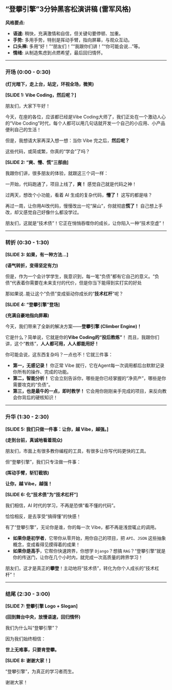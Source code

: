 ## “登攀引擎”3分钟黑客松演讲稿 (雷军风格)

**风格要点:**
- **语速:** 稍快，充满激情和自信，但关键句要停顿、加重。
- **手势:** 多用手势，特别是挥动手臂，指向屏幕，与观众互动。
- **口头禅:** 多用“好！”“朋友们！”“我跟你们讲！”“你可能会说...”等。
- **情绪:** 从制造焦虑到点燃希望，最后回归情怀。

---

### **开场 (0:00 - 0:30)**

**(灯光暗下，走上台，站定，环视全场，微笑)**

**[SLIDE 1: Vibe Coding，然后呢？]**

朋友们，大家下午好！

今天，在座的各位，应该都已经是Vibe Coding大师了，我们正处在一个激动人心的“Vibe Coding”时代，每个人都可以用几句话就开发一个自己的小应用、小产品便利自己的生活！

但是，我想请大家再深入想一想：当你 Vibe 完之后，**然后呢？**

这些代码，或简或繁，你真的“学会”了吗？

**[SLIDE 2: “爽、懵、慌”三部曲]**

我跟你们讲，很多朋友的体验，就跟这三个词一样：

一开始，代码跑通了，项目上线了，**爽！** 感觉自己就是代码之神！

过两天，想改个小功能，看着 AI 生成的复杂代码，**懵了！** 这写的都是啥？

再过一周，让你用AI改代码，慢慢改出一坨“屎山”，你就彻底**慌了！** 自己想上手改，却又感觉自己好像什么都没学过。

朋友们，这就是“技术债”！它正在悄悄吞噬你的成长，让你陷入一种“技术空虚”！

---

### **转折 (0:30 - 1:30)**

**[SLIDE 3: 如果，有一种方法...]**

**(语气转折，变得坚定有力)**

但是，作为一个会计学学生，我意识到，每一笔“负债”都有它自己的意义。“负债”代表着你需要在未来支付的代价，但是你当下能得到实打实的好处

那如果说..能让这个“负债”变成驱动你成长的“**技术杠杆**”呢？

**[SLIDE 4: “登攀引擎”登场]**

**(充满自豪地指向屏幕)**

今天，我们带来了全新的解决方案——**登攀引擎 (Climber Engine)！**

它是什么？简单说，它就是你的**Vibe Coding的“投后教练”**！
而且，我跟你们讲，这个“教练”，**人人都可用，人人都能用好！**

你可能会说，这东西复杂吗？一点也不！它就三件事：

- **第一，无感记录！** 你正常 Vibe 就行，它在Agent每一次调用都后台默默记录你所有的操作、完成的功能。
- **第二，智能分析！** 它会立刻告诉你，哪些是你已经掌握的“净资产”，哪些是你需要攻克的“负债”。
- **第三，也是最牛的一点，即时教学！** 它会用你刚刚亲手完成的项目，来反向教会你背后的硬核知识！

---

### **升华 (1:30 - 2:30)**

**[SLIDE 5: 我们只做一件事：让你，越 Vibe，越强。]**

**(走到台前，真诚地看着观众)**

朋友们，市面上有很多教你编程的工具，有很多让你写代码更快的工具。

但“登攀引擎”，我们只专注做一件事：

**(挥动手臂，斩钉截铁)**

**让你，越 Vibe，越强！**

**[SLIDE 6: 化“技术债”为“技术杠杆”]**

我们相信，AI 时代的学习，不再是恐惧“看不懂的代码”。

恰恰相反，是去享受“搞得懂”的快感！

有了“登攀引擎”，无论你是谁，你的每一次 Vibe，都不再是浅尝辄止的调用。

- **如果你是初学者**，它带你从零开始，用你自己的项目，把 `API`、`JSON` 这些抽象概念，变成看得见摸得着的成果！
- **如果你是高手**，它帮你快速跨界，你想学 `Django`？想搞 `RAG`？“登攀引擎”就是你的传送门，让你在几个小时内，就完成一次高质量的跨界学习！

朋友们，这才是真正的**攀登**！主动地将“技术债”，转化为你个人成长的“技术杠杆”！

---

### **结尾 (2:30 - 3:00)**

**[SLIDE 7: 登攀引擎 Logo + Slogan]**

**(回到舞台中央，放慢语速，回归情怀)**

我们为什么叫“登攀引擎”？

因为我们始终相信：

**世上无难事，只要肯登攀。**

**[SLIDE 8: 谢谢大家！]**

“登攀引擎”，为真正的学习者而生。

谢谢大家！